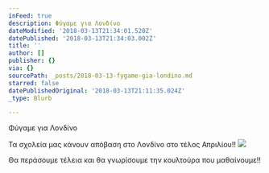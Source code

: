 ```yaml
---
inFeed: true
description: Φύγαμε για Λονδίνο
dateModified: '2018-03-13T21:34:01.520Z'
datePublished: '2018-03-13T21:34:03.002Z'
title: ''
author: []
publisher: {}
via: {}
sourcePath: _posts/2018-03-13-fygame-gia-londino.md
starred: false
datePublishedOriginal: '2018-03-13T21:11:35.024Z'
_type: Blurb

---
```

Φύγαμε για Λονδίνο

Τα σχολεία μας κάνουν απόβαση στο Λονδίνο στο τέλος Απριλίου!!
![](https://the-grid-user-content.s3-us-west-2.amazonaws.com/a4ebe458-51f1-4dcb-ae00-20f60e7f1b81.jpg)

Θα περάσουμε τέλεια και θα γνωρίσουμε την κουλτούρα που μαθαίνουμε!!